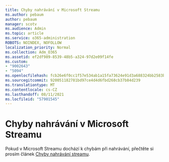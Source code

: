 ```yaml
---
title: Chyby nahrávání v Microsoft Streamu
ms.author: pebaum
author: pebaum
manager: scotv
ms.audience: Admin
ms.topic: article
ms.service: o365-administration
ROBOTS: NOINDEX, NOFOLLOW
localization_priority: Normal
ms.collection: Adm_O365
ms.assetid: ef2df989-8539-48b5-a324-97d2e09f14fe
ms.custom:
- "9002643"
- "5094"
ms.openlocfilehash: fcb26e6f0cc1f57e534ab1a15fa73624e91d3a688324bb2583b38093b38e6a2d
ms.sourcegitcommit: 920051182781bd97ce4d4d6fbd268cb37b84d239
ms.translationtype: MT
ms.contentlocale: cs-CZ
ms.lasthandoff: 08/11/2021
ms.locfileid: "57901545"
---
```

# <a name="microsoft-stream-upload-errors"></a>Chyby nahrávání v Microsoft Streamu

Pokud v Microsoft Streamu dochází k chybám při nahrávání, přečtěte si prosím článek [Chyby nahrávání streamu](https://docs.microsoft.com/stream/portal-understanding-upload-errors).
